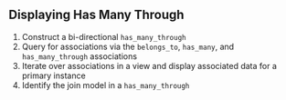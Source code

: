 Displaying Has Many Through
---------------------------

1. Construct a bi-directional `has_many_through`
2. Query for associations via the `belongs_to`, `has_many`, and `has_many_through` associations
3. Iterate over associations in a view and display associated data for a primary instance
4. Identify the join model in a `has_many_through`
